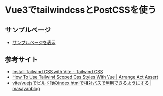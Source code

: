 # Vue3でtailwindcssとPostCSSを使う

## サンプルページ

- [サンプルページを表示](https://da-wake-github.github.io/vue-tailwind-postcss-sample/dist/)

## 参考サイト

- [Install Tailwind CSS with Vite - Tailwind CSS](https://tailwindcss.com/docs/guides/vite#vue)
- [How To Use Tailwind Scoped Css Styles With Vue | Arrange Act Assert](https://arrangeactassert.com/posts/how-to-use-tailwind-scoped-css-styles-with-vue/)
- [vite/vuejsでビルド後のindex.htmlで相対パスで利用できるようにする | masayanblog](https://maasaablog.com/development/frontend/javascript/vue/5068/)

<!-- 
# Vue 3 + Vite

This template should help get you started developing with Vue 3 in Vite. The template uses Vue 3 `<script setup>` SFCs, check out the [script setup docs](https://v3.vuejs.org/api/sfc-script-setup.html#sfc-script-setup) to learn more.

## Recommended IDE Setup

- [VS Code](https://code.visualstudio.com/) + [Volar](https://marketplace.visualstudio.com/items?itemName=Vue.volar) (and disable Vetur) + [TypeScript Vue Plugin (Volar)](https://marketplace.visualstudio.com/items?itemName=Vue.vscode-typescript-vue-plugin).
-->
